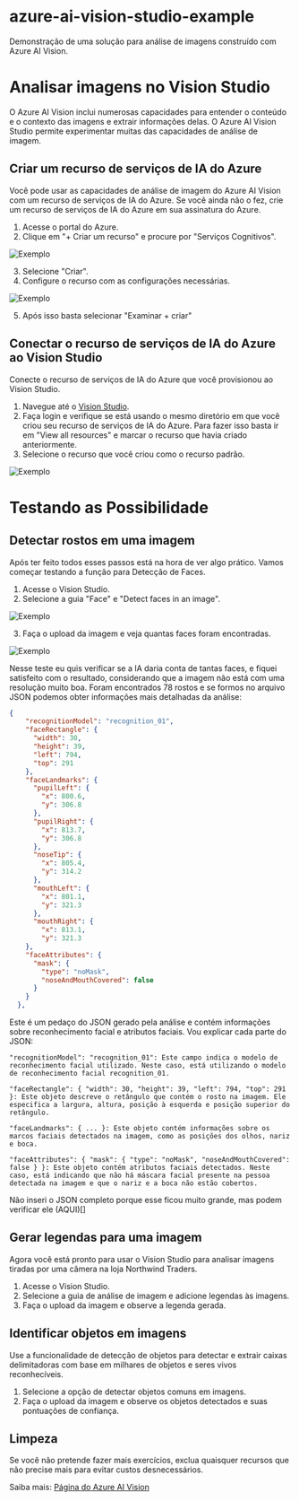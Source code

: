 # azure-ai-vision-studio-example
Demonstração de uma solução para análise de imagens construído com Azure AI Vision.

# Analisar imagens no Vision Studio

O Azure AI Vision inclui numerosas capacidades para entender o conteúdo e o contexto das imagens e extrair informações delas. O Azure AI Vision Studio permite experimentar muitas das capacidades de análise de imagem.

## Criar um recurso de serviços de IA do Azure

Você pode usar as capacidades de análise de imagem do Azure AI Vision com um recurso de serviços de IA do Azure. Se você ainda não o fez, crie um recurso de serviços de IA do Azure em sua assinatura do Azure.

1. Acesse o portal do Azure.
2. Clique em "+ Criar um recurso" e procure por "Serviços Cognitivos".
   
![Exemplo](passo%20a%20passo/1.png)

3. Selecione "Criar".
4. Configure o recurso com as configurações necessárias.

   
![Exemplo](passo%20a%20passo/2.png)

5. Após isso basta selecionar "Examinar + criar"

## Conectar o recurso de serviços de IA do Azure ao Vision Studio

Conecte o recurso de serviços de IA do Azure que você provisionou ao Vision Studio.

1. Navegue até o [Vision Studio](https://portal.vision.cognitive.azure.com).
2. Faça login e verifique se está usando o mesmo diretório em que você criou seu recurso de serviços de IA do Azure.
   Para fazer isso basta ir em "View all resources" e marcar o recurso que havia criado anteriormente.
3. Selecione o recurso que você criou como o recurso padrão.

![Exemplo](passo%20a%20passo/6.png) 

# Testando as Possibilidade

## Detectar rostos em uma imagem

Após ter feito todos esses passos está na hora de ver algo prático. Vamos começar testando a função para Detecção de Faces.

1. Acesse o Vision Studio.
2. Selecione a guia "Face" e "Detect faces in an image".

![Exemplo](passo%20a%20passo/7.png) 
   
3. Faça o upload da imagem e veja quantas faces foram encontradas.

![Exemplo](passo%20a%20passo/9.png) 

Nesse teste eu quis verificar se a IA daria conta de tantas faces, e fiquei satisfeito com o resultado, considerando que a imagem não está com uma resolução muito boa. 
Foram encontrados 78 rostos e se formos no arquivo JSON podemos obter informações mais detalhadas da análise:

```json
{
    "recognitionModel": "recognition_01",
    "faceRectangle": {
      "width": 30,
      "height": 39,
      "left": 794,
      "top": 291
    },
    "faceLandmarks": {
      "pupilLeft": {
        "x": 800.6,
        "y": 306.8
      },
      "pupilRight": {
        "x": 813.7,
        "y": 306.8
      },
      "noseTip": {
        "x": 805.4,
        "y": 314.2
      },
      "mouthLeft": {
        "x": 801.1,
        "y": 321.3
      },
      "mouthRight": {
        "x": 813.1,
        "y": 321.3
    },
    "faceAttributes": {
      "mask": {
        "type": "noMask",
        "noseAndMouthCovered": false
      }
    }
  },
```
Este é um pedaço do JSON gerado pela análise e contém informações sobre reconhecimento facial e atributos faciais. Vou explicar cada parte do JSON:

    "recognitionModel": "recognition_01": Este campo indica o modelo de reconhecimento facial utilizado. Neste caso, está utilizando o modelo de reconhecimento facial recognition_01.

    "faceRectangle": { "width": 30, "height": 39, "left": 794, "top": 291 }: Este objeto descreve o retângulo que contém o rosto na imagem. Ele especifica a largura, altura, posição à esquerda e posição superior do retângulo.

    "faceLandmarks": { ... }: Este objeto contém informações sobre os marcos faciais detectados na imagem, como as posições dos olhos, nariz e boca.

    "faceAttributes": { "mask": { "type": "noMask", "noseAndMouthCovered": false } }: Este objeto contém atributos faciais detectados. Neste caso, está indicando que não há máscara facial presente na pessoa detectada na imagem e que o nariz e a boca não estão cobertos.

Não inseri o JSON completo porque esse ficou muito grande, mas podem verificar ele (AQUI)[]
## Gerar legendas para uma imagem

Agora você está pronto para usar o Vision Studio para analisar imagens tiradas por uma câmera na loja Northwind Traders.

1. Acesse o Vision Studio.
2. Selecione a guia de análise de imagem e adicione legendas às imagens.
3. Faça o upload da imagem e observe a legenda gerada.

## Identificar objetos em imagens

Use a funcionalidade de detecção de objetos para detectar e extrair caixas delimitadoras com base em milhares de objetos e seres vivos reconhecíveis.

1. Selecione a opção de detectar objetos comuns em imagens.
2. Faça o upload da imagem e observe os objetos detectados e suas pontuações de confiança.

## Limpeza

Se você não pretende fazer mais exercícios, exclua quaisquer recursos que não precise mais para evitar custos desnecessários.

Saiba mais: [Página do Azure AI Vision](link-para-a-página)
